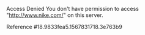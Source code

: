 Access Denied You don't have permission to access "http://www.nike.com/" on this server.

Reference #18.9833fea5.1567831718.3e763b9